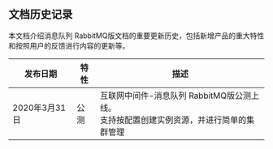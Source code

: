 ## 文档历史记录

本文档介绍消息队列 RabbitMQ版文档的重要更新历史，包括新增产品的重大特性和按照用户的反馈进行内容的更新等。

|发布日期|特性|描述|
|-|-|-|
|2020年3月31日|公测|互联网中间件-消息队列 RabbitMQ版公测上线。<br/>支持按配置创建实例资源，并进行简单的集群管理|
